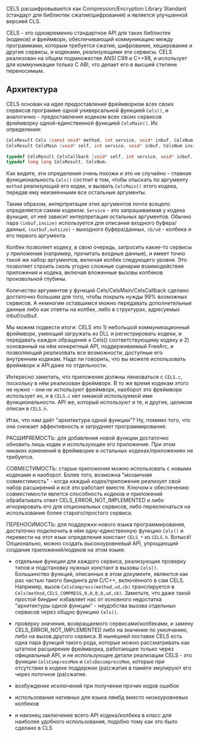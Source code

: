 
CELS расшифровывается как Compression/Encryption Library Standard (стандарт для библиотек сжатия/шифрования) и является улучшенной версией CLS.

CELS - это одновременно стандартное API для таких библиотек (кодеков) и фреймворк, обеспечивающий коммуникацию между программами, которым требуется сжатие, шифрование, хеширование и другие сервисы, и кодеками, реализующими эти сервисы. CELS реализован на общем подмножестве ANSI C99 и C++98, и использует для коммуникации только C ABI, что делает его в высшей степени переносимым.


## Архитектура

CELS основан на идее предоставления фреймворком всех своих сервисов программе одной универсальной функцией `Cels()`, и аналогично - предоставления кодеком всех своих сервисов фреймворку одной-единственной функцией `CelsMain()`. Их определения:

```C
CelsResult Cels (const void* method, int service, void* inbuf, CelsNum insize, void* outbuf, CelsNum outsize, void* ud, CelsCallback* cb);
CelsResult CelsMain (void* self, int service, void* inbuf, CelsNum insize, void* outbuf, CelsNum outsize, void* ud, CelsCallback* cb);

typedef CelsResult CelsCallback (void* self, int service, void* inbuf, CelsNum insize, void* outbuf, CelsNum outsize, void* ud, CelsCallback* cb);
typedef long long CelsResult, CelsNum;
```

Как видите, эти определения очень похожи и это не случайно - главная функциональность `Cels()` состоит в том, чтобы отыскать по аргументу `method` реализующий его кодек, и вызвать `CelsMain()` этого кодека, передав ему неизменными все остальные аргументы.

Таким образом, интерпретация этих аргументов почти всецело определяется самим кодеком. `Service` - это запрашиваемая у кодека функция, от неё зависит интерпретация остальных аргументов. Обычно пара `(inbuf,insize)` используется для описания входного буфера/данных, `(outbuf,outsize)` - выходного буфера/данных, `cb/ud` - колбека и его первого аргумента.

Колбек позволяет кодеку, в свою очередь, запросить какие-то сервисы у приложения (например, прочитать входные данные), и имеет точно такой же набор аргументов, включая колбек следующего уровня. Это позволяет строить сколь угодно сложные сценарии взаимодействия приложения и кодека, включая вложенные вызовы колбеков произвольной глубины.

Количество аргументов у функций Cels/CelsMain/CelsCallback сделано достаточно большим для того, чтобы покрыть нужды 99% возможных сервисов. А немногим оставшимся можно передавать дополнительные данные либо как ответы на колбек, либо в структурах, адресуемых inbuf/outbuf.

Мы можем подвести итоги: CELS это 1) небольшой коммуникационный фреймворк, умеющий загружать из DLL и регистрировать кодеки, и передавать каждое обращение к Cels() соответствующему кодеку и 2) основанный на нём конкретный API, поддерживаемый FreeArc, и позволяющий реализовать все возможности, доступные его внутренним кодекам. Надо ли говорить, что вы можете использовать фреймворк и API даже по отдельности.

Интересно заметить, что приложения должны линковаться с `CELS.c`, поскольку в нём реализован фреймворк. В то же время кодекам этого не нужно - они не используют фреймворк, наоборот это фреймворк использует их, и в `CELS.c` нет никакой используемой ими функциональности. API же, который используют и те, и другие, целиком описан в `CELS.h`.

Итак, что нам даёт "архитектура одной функции"? Ну, помимо того, что она снижает эффективность и затрудняет программирование.

РАСШИРЯЕМОСТЬ: для добавления новой функции достаточно обновить лишь кодек и использующее его приложение. При этом никаких изменений в фреймворке и остальных кодеках/приложениях не требуется.

СОВМЕСТИМОСТЬ: старые приложения можно использовать с новыми кодеками и наоборот. Более того, возможна "мозаичная совместимость" - когда каждый кодек/приложение реализует свой набор расширений и всё это работает вместе. Ключом к обеспечению совместимости явлется способность кодеков и приложений обрабатывать ответ CELS_ERROR_NOT_IMPLEMENTED и либо игнорировать его для опциональных сервисов, либо переключаться на использование более старого/простого сервиса.

ПЕРЕНОСИМОСТЬ: для поддержки нового языка программирования, достаточно подключить в нём одну-единственную функцию `Cels()` и перевести на этот язык определения констант `CELS_*` из `CELS.h`. Вотысё! Опционально, можно создать высокоуровневый API, упрощающий создание приложений/кодеков на этом языке:

- отдельные функции для каждого сервиса, реализующие проверку типов и подстановку нужных констант в вызовы `Cels()`. Большинство функций, описанных в этом документе, являются как раз частью такого биндинга для C/C++, включённого в сам CELS. Например, вызов `CelsCompress(method,ud,cb)` транслируется в `Cels(method,CELS_COMPRESS,0,0,0,0,ud,cb)`. Заметьте, что даже такой простой биндинг избавляет нас от основного недостатка "архитектуры одной функции" - неудобства вызова отдельных сервисов через общую функцию `Cels()`.

- проверку значения, возвращаемого сервисами/колбеками, и замену CELS_ERROR_NOT_IMPLEMENTED либо на значение по умолчанию, либо на вызов другого сервиса. В нынешней поставке CELS есть одна пара функций такого рода, которые можно рассматривать как штатное расширение фреймворка, работающее только через официальный API, и не использующее детали реализации CELS - это функции `CelsCompressMem` и `CelsDecompressMem`, которые при отсутствии в кодеке поддержки (ра)сжатия в памяти эмулируют его через поточное (ра)сжатие.

- возбуждение исключений при получении прочих кодов ошибок

- использование нативных для языка лямбд вместо низкоуровневых колбеков

- и наконец заключение всего API кодека/колбека в класс для наиболее удобного использования, подобно тому как это было сделано в CLS
